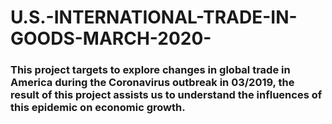 # U.S.-INTERNATIONAL-TRADE-IN-GOODS-MARCH-2020-

### This project targets to explore changes in global trade in America during the Coronavirus outbreak in 03/2019, the result of this project assists us to understand the influences of this epidemic on economic growth.

